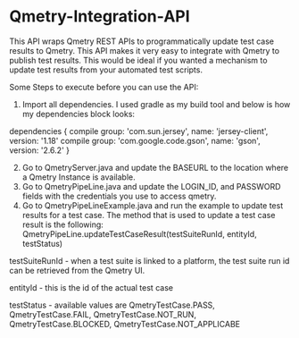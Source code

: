 # Qmetry-Integration-API
This API wraps Qmetry REST APIs to programmatically update test case results to Qmetry.  This API makes it very easy to integrate with Qmetry to publish test results. This would be ideal if you wanted a mechanism to update test results from your automated test scripts. 

Some Steps to execute before you can use the API:
1. Import all dependencies. I used gradle as my build tool and below is how my dependencies block looks: 

dependencies {
    compile group: 'com.sun.jersey', name: 'jersey-client', version: '1.18'
    compile group: 'com.google.code.gson', name: 'gson', version: '2.6.2'
}

2. Go to QmetryServer.java and update the BASEURL to the location where a Qmetry Instance is available. 
3. Go to QmetryPipeLine.java and update the LOGIN_ID, and PASSWORD fields with the credentials you use to access qmetry.  
4. Go to QmetryPipeLineExample.java and run the example to update test results for a test case. 
The method that is used to update a test case result is the following:
QmetryPipeLine.updateTestCaseResult(testSuiteRunId, entityId, testStatus)

testSuiteRunId - when a test suite is linked to a platform, the test suite run id can be retrieved from the Qmetry UI.  

entityId - this is the id of the actual test case

testStatus - available values are QmetryTestCase.PASS, QmetryTestCase.FAIL, QmetryTestCase.NOT_RUN, QmetryTestCase.BLOCKED, QmetryTestCase.NOT_APPLICABE

